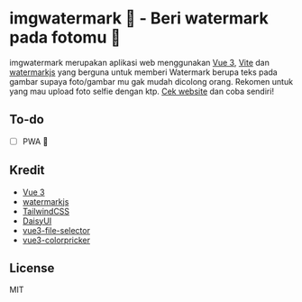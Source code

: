 # imgwatermark 💫 - Beri watermark pada fotomu 📸

imgwatermark merupakan aplikasi web menggunakan [Vue 3](https://vuejs.org), [Vite](https://vitejs.dev/) dan [watermarkjs](http://brianium.github.io/watermarkjs) yang berguna untuk memberi Watermark berupa teks pada gambar supaya foto/gambar mu gak mudah dicolong orang. Rekomen untuk yang mau upload foto selfie dengan ktp. [Cek website](https://fahmiegerton.github.io/imgwatermark) dan coba sendiri!

## To-do
- [ ] PWA 📱

## Kredit
- [Vue 3](https://vuejs.org)
- [watermarkjs](http://brianium.github.io/watermarkjs)
- [TailwindCSS](https://tailwindcss.com)
- [DaisyUI](https://daisyui.com)
- [vue3-file-selector](https://github.com/cyon/vue3-file-selector)
- [vue3-colorpricker](https://www.npmjs.com/package/vue3-colorpicker)

## License
MIT